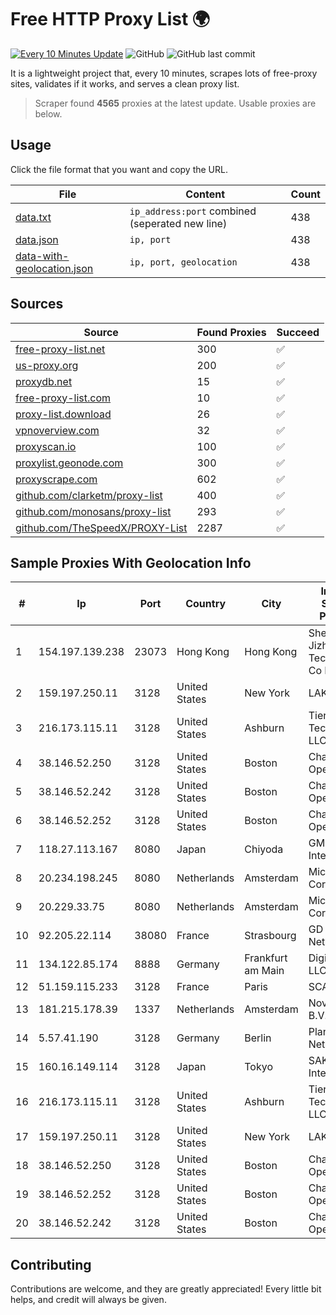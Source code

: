 
# Free HTTP Proxy List 🌍

[![Every 10 Minutes Update](https://github.com/mertguvencli/http-proxy-list/actions/workflows/main.yml/badge.svg?branch=main)](https://github.com/mertguvencli/http-proxy-list/actions/workflows/main.yml)
![GitHub](https://img.shields.io/github/license/mertguvencli/http-proxy-list)
![GitHub last commit](https://img.shields.io/github/last-commit/mertguvencli/http-proxy-list)

It is a lightweight project that, every 10 minutes, scrapes lots of free-proxy sites, validates if it works, and serves a clean proxy list.


> Scraper found **4565** proxies at the latest update. Usable proxies are below.

## Usage

Click the file format that you want and copy the URL.


|File|Content|Count|
|----|-------|-----|
|[data.txt](https://raw.githubusercontent.com/mertguvencli/http-proxy-list/main/proxy-list/data.txt)|`ip_address:port` combined (seperated new line)|438|
|[data.json](https://raw.githubusercontent.com/mertguvencli/http-proxy-list/main/proxy-list/data.json)|`ip, port`|438|
|[data-with-geolocation.json](https://raw.githubusercontent.com/mertguvencli/http-proxy-list/main/proxy-list/data-with-geolocation.json)|`ip, port, geolocation`|438|

## Sources

|Source|Found Proxies|Succeed|
|------|-------------|-------|
|[free-proxy-list.net](https://free-proxy-list.net)|300|✅|
|[us-proxy.org](https://www.us-proxy.org)|200|✅|
|[proxydb.net](http://proxydb.net)|15|✅|
|[free-proxy-list.com](https://free-proxy-list.com/?page=&port=&type%5B%5D=http&type%5B%5D=https&up_time=0&search=Search)|10|✅|
|[proxy-list.download](https://www.proxy-list.download/HTTP)|26|✅|
|[vpnoverview.com](https://vpnoverview.com/privacy/anonymous-browsing/free-proxy-servers)|32|✅|
|[proxyscan.io](https://www.proxyscan.io)|100|✅|
|[proxylist.geonode.com](https://proxylist.geonode.com/api/proxy-list?limit=300&page=1&sort_by=lastChecked&sort_type=desc&protocols=http,https)|300|✅|
|[proxyscrape.com](https://api.proxyscrape.com/v2/?request=displayproxies&protocol=http&timeout=10000&country=all&ssl=all&anonymity=all)|602|✅|
|[github.com/clarketm/proxy-list](https://raw.githubusercontent.com/clarketm/proxy-list/master/proxy-list-raw.txt)|400|✅|
|[github.com/monosans/proxy-list](https://raw.githubusercontent.com/monosans/proxy-list/main/proxies/http.txt)|293|✅|
|[github.com/TheSpeedX/PROXY-List](https://raw.githubusercontent.com/TheSpeedX/PROXY-List/master/http.txt)|2287|✅|


## Sample Proxies With Geolocation Info

|#|Ip|Port|Country|City|Internet Service Provider|
|-|--|----|-------|----|-------------------------|
|1|154.197.139.238|23073|Hong Kong|Hong Kong|Shenzhen Jizhan Technology Co Ltd|
|2|159.197.250.11|3128|United States|New York|LAKSH|
|3|216.173.115.11|3128|United States|Ashburn|Tier.Net Technologies LLC|
|4|38.146.52.250|3128|United States|Boston|Charles River Operation|
|5|38.146.52.242|3128|United States|Boston|Charles River Operation|
|6|38.146.52.252|3128|United States|Boston|Charles River Operation|
|7|118.27.113.167|8080|Japan|Chiyoda|GMO Internet, Inc.|
|8|20.234.198.245|8080|Netherlands|Amsterdam|Microsoft Corporation|
|9|20.229.33.75|8080|Netherlands|Amsterdam|Microsoft Corporation|
|10|92.205.22.114|38080|France|Strasbourg|GD MASS Network|
|11|134.122.85.174|8888|Germany|Frankfurt am Main|DigitalOcean, LLC|
|12|51.159.115.233|3128|France|Paris|SCALEWAY|
|13|181.215.178.39|1337|Netherlands|Amsterdam|NovoServe B.V.|
|14|5.57.41.190|3128|Germany|Berlin|Planetary-Networks|
|15|160.16.149.114|3128|Japan|Tokyo|SAKURA Internet Inc.|
|16|216.173.115.11|3128|United States|Ashburn|Tier.Net Technologies LLC|
|17|159.197.250.11|3128|United States|New York|LAKSH|
|18|38.146.52.250|3128|United States|Boston|Charles River Operation|
|19|38.146.52.252|3128|United States|Boston|Charles River Operation|
|20|38.146.52.242|3128|United States|Boston|Charles River Operation|



## Contributing

Contributions are welcome, and they are greatly appreciated! Every
little bit helps, and credit will always be given.

